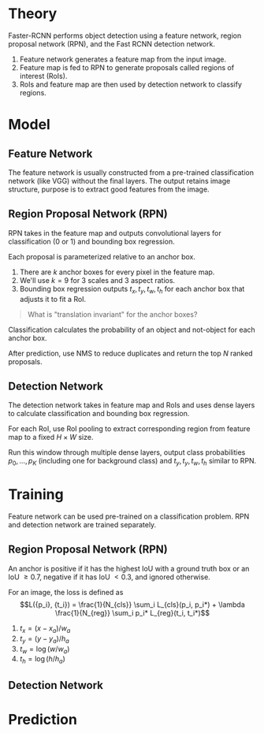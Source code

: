 # Theory
Faster-RCNN performs object detection using a feature network, region proposal network (RPN), and the Fast RCNN detection network.
1. Feature network generates a feature map from the input image.
2. Feature map is fed to RPN to generate proposals called regions of interest (RoIs).
3. RoIs and feature map are then used by detection network to classify regions.

# Model
## Feature Network
The feature network is usually constructed from a pre-trained classification network (like VGG) without the final layers. The output retains image structure, purpose is to extract good features from the image.

## Region Proposal Network (RPN)
RPN takes in the feature map and outputs convolutional layers for classification (0 or 1) and bounding box regression.

Each proposal is parameterized relative to an anchor box.
1. There are $k$ anchor boxes for every pixel in the feature map.
2. We'll use $k = 9$ for $3$ scales and $3$ aspect ratios.
3. Bounding box regression outputs $t_x, t_y, t_w, t_h$ for each anchor box that adjusts it to fit a RoI.

> What is "translation invariant" for the anchor boxes?

Classification calculates the probability of an object and not-object for each anchor box.

After prediction, use NMS to reduce duplicates and return the top $N$ ranked proposals.

## Detection Network
The detection network takes in feature map and RoIs and uses dense layers to calculate classification and bounding box regression.

For each RoI, use RoI pooling to extract corresponding region from feature map to a fixed $H \times W$ size.

Run this window through multiple dense layers, output class probabilities $p_0, \dots, p_K$ (including one for background class) and $t_y, t_y, t_w, t_h$ similar to RPN.

# Training
Feature network can be used pre-trained on a classification problem. RPN and detection network are trained separately.

## Region Proposal Network (RPN)
An anchor is positive if it has the highest IoU with a ground truth box or an IoU $\geq 0.7$, negative if it has IoU $< 0.3$, and ignored otherwise.

For an image, the loss is defined as $$L({p_i}, {t_i}) = \frac{1}{N_{cls}} \sum_i L_{cls}(p_i, p_i*) + \lambda \frac{1}{N_{reg}} \sum_i p_i* L_{reg}(t_i, t_i*)$$
1. $t_x = (x - x_a) / w_a$
2. $t_y = (y - y_a) / h_a$
3. $t_w = \log(w / w_a)$
4. $t_h = \log(h / h_a)$

## Detection Network

# Prediction